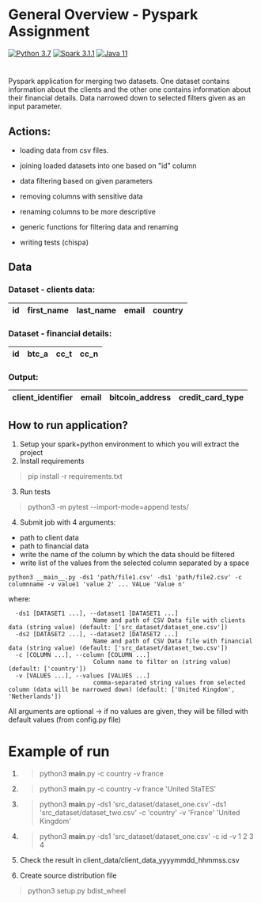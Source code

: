 # General Overview - Pyspark Assignment


[![Python 3.7](https://img.shields.io/badge/python-3.7-green.svg)](https://www.python.org/downloads/release/python-370/)
[![Spark 3.1.1](https://img.shields.io/badge/spark-3.1.1-green)](https://spark.apache.org/releases/spark-release-3-1-1.html)
[![Java 11](https://img.shields.io/badge/Java-11-green)](https://www.oracle.com/java/technologies/downloads/#java11)

#

Pyspark application for merging two datasets. One dataset contains information about the clients and the other one contains information about their financial details. Data narrowed down to selected filters given as an input parameter.

## Actions:
* loading data from csv files.
* joining loaded datasets into one based on "id" column
* data filtering based on given parameters 
* removing columns with sensitive data 
* renaming columns to be more descriptive

* generic functions for filtering data and renaming
* writing tests (chispa)
 

## Data
### Dataset - clients data: 

|id|first_name|last_name|email|country|
|--|--|--|--|--|

### Dataset - financial details: 

| id | btc_a | cc_t | cc_n |
|--|--|--|--|

### Output:
|client_identifier|email|bitcoin_address|credit_card_type|
|--|--|--|--|
 

## How to run application?
1. Setup your spark+python environment to which you will extract the project
2. Install requirements
>pip install -r requirements.txt
3. Run tests
>python3 -m pytest --import-mode=append tests/
4. Submit job with 4 arguments:
- path to client data
- path to financial data
- write the name of the column by which the data should be filtered 
- write list of the values  from the selected column separated by a space
```console
python3 __main__.py -ds1 'path/file1.csv' -ds1 'path/file2.csv' -c columnname -v value1 'value 2' ... VALue 'Value n'
```

where:
```console
  -ds1 [DATASET1 ...], --dataset1 [DATASET1 ...]
                        Name and path of CSV Data file with clients data (string value) (default: ['src_dataset/dataset_one.csv'])
  -ds2 [DATASET2 ...], --dataset2 [DATASET2 ...]
                        Name and path of CSV Data file with financial data (string value) (default: ['src_dataset/dataset_two.csv'])
  -c [COLUMN ...], --column [COLUMN ...]
                        Column name to filter on (string value) (default: ['country'])
  -v [VALUES ...], --values [VALUES ...]
                        comma-separated string values from selected column (data will be narrowed down) (default: ['United Kingdom', 'Netherlands'])
```
All arguments are optional -> if no values are given, they will be filled with default values (from config.py file)

# Example of run
1. >python3 __main__.py -c country -v france

2. >python3 __main__.py -c country -v france 'United StaTES'

3. >python3 __main__.py -ds1 'src_dataset/dataset_one.csv' -ds1 'src_dataset/dataset_two.csv' -c 'country' -v 'France' 'United Kingdom'

4. >python3 __main__.py -ds1 'src_dataset/dataset_one.csv' -c id -v 1 2 3 4

5. Check the result in client_data/client_data_yyyymmdd_hhmmss.csv
6. Create source distribution file
>python3 setup.py bdist_wheel

